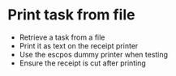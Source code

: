 # Print task from file

- Retrieve a task from a file
- Print it as text on the receipt printer
- Use the escpos dummy printer when testing
- Ensure the receipt is cut after printing
